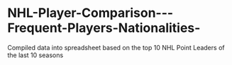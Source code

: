 # NHL-Player-Comparison---Frequent-Players-Nationalities-
Compiled data into spreadsheet based on the top 10 NHL Point Leaders of the last 10 seasons
